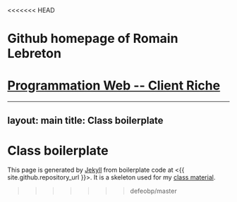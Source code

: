 <<<<<<< HEAD
# Github homepage of Romain Lebreton

[Programmation Web -- Client Riche](./ProgWeb-ClientRiche/)
=======
---
layout: main
title: Class boilerplate
---

# Class boilerplate

This page is generated by [Jekyll](http://jekyllrb.com/) from
boilerplate code at <{{ site.github.repository_url }}>. It
is a skeleton used for my [class material](http://defeo.lu/#teaching).
>>>>>>> defeobp/master
